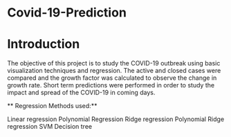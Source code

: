 # Covid-19-Prediction
# Introduction
The objective of this project is to study the COVID-19 outbreak using basic visualization techniques and regression. The active and closed cases were compared and the growth factor was calculated to observe the change in growth rate. Short term predictions were performed in order to study the impact and spread of the COVID-19 in coming days.

** Regression Methods used:**

Linear regression
Polynomial Regression
Ridge regression
Polynomial Ridge regression
SVM
Decision tree
